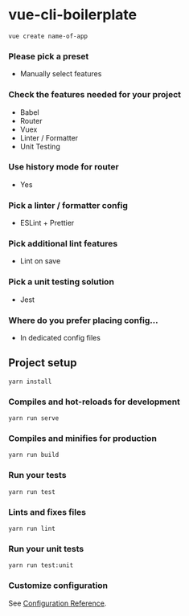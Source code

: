 
# vue-cli-boilerplate

```
vue create name-of-app
```
### Please pick a preset
- Manually select features
### Check the features needed for your project
- Babel
- Router
- Vuex
- Linter / Formatter
- Unit Testing
### Use history mode for router
- Yes
### Pick a linter / formatter config
- ESLint + Prettier
### Pick additional lint features
- Lint on save
### Pick a unit testing solution
- Jest
### Where do you prefer placing config...
- In dedicated config files

## Project setup
```
yarn install
```

### Compiles and hot-reloads for development
```
yarn run serve
```

### Compiles and minifies for production
```
yarn run build
```

### Run your tests
```
yarn run test
```

### Lints and fixes files
```
yarn run lint
```

### Run your unit tests
```
yarn run test:unit
```

### Customize configuration
See [Configuration Reference](https://cli.vuejs.org/config/).
